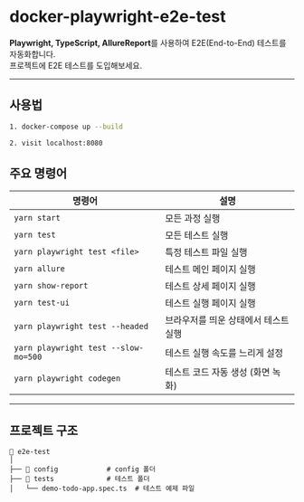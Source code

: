 # docker-playwright-e2e-test

**Playwright, TypeScript, AllureReport**를 사용하여 E2E(End-to-End) 테스트를 자동화합니다.  
프로젝트에 E2E 테스트를 도입해보세요.

---

## **사용법**

```bash
1. docker-compose up --build

2. visit localhost:8080
```

## **주요 명령어**

| 명령어                                  | 설명                   |
|--------------------------------------|----------------------|
| `yarn start`                         | 모든 과정 실행             |
| `yarn test`                          | 모든 테스트 실행            |
| `yarn playwright test <file>`        | 특정 테스트 파일 실행         |
| `yarn allure`                        | 테스트 메인 페이지 실행        |
| `yarn show-report`                   | 테스트 상세 페이지 실행        |
| `yarn test-ui`                       | 테스트 실행 페이지 실행        |
| `yarn playwright test --headed`      | 브라우저를 띄운 상태에서 테스트 실행 |
| `yarn playwright test --slow-mo=500` | 테스트 실행 속도를 느리게 설정    |
| `yarn playwright codegen`            | 테스트 코드 자동 생성 (화면 녹화) |

---

## **프로젝트 구조**

```plaintext
📂 e2e-test
│
├── 📂 config            # config 폴더
├── 📂 tests             # 테스트 폴더
│   └── demo-todo-app.spec.ts  # 테스트 예제 파일
```